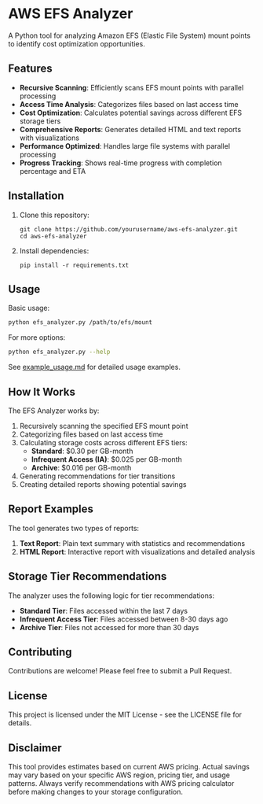 # AWS EFS Analyzer

A Python tool for analyzing Amazon EFS (Elastic File System) mount points to identify cost optimization opportunities.

## Features

- **Recursive Scanning**: Efficiently scans EFS mount points with parallel processing
- **Access Time Analysis**: Categorizes files based on last access time
- **Cost Optimization**: Calculates potential savings across different EFS storage tiers
- **Comprehensive Reports**: Generates detailed HTML and text reports with visualizations
- **Performance Optimized**: Handles large file systems with parallel processing
- **Progress Tracking**: Shows real-time progress with completion percentage and ETA

## Installation

1. Clone this repository:
   ```
   git clone https://github.com/yourusername/aws-efs-analyzer.git
   cd aws-efs-analyzer
   ```

2. Install dependencies:
   ```
   pip install -r requirements.txt
   ```

## Usage

Basic usage:

```bash
python efs_analyzer.py /path/to/efs/mount
```

For more options:

```bash
python efs_analyzer.py --help
```

See [example_usage.md](example_usage.md) for detailed usage examples.

## How It Works

The EFS Analyzer works by:

1. Recursively scanning the specified EFS mount point
2. Categorizing files based on last access time
3. Calculating storage costs across different EFS tiers:
   - **Standard**: $0.30 per GB-month
   - **Infrequent Access (IA)**: $0.025 per GB-month
   - **Archive**: $0.016 per GB-month
4. Generating recommendations for tier transitions
5. Creating detailed reports showing potential savings

## Report Examples

The tool generates two types of reports:

1. **Text Report**: Plain text summary with statistics and recommendations
2. **HTML Report**: Interactive report with visualizations and detailed analysis

## Storage Tier Recommendations

The analyzer uses the following logic for tier recommendations:

- **Standard Tier**: Files accessed within the last 7 days
- **Infrequent Access Tier**: Files accessed between 8-30 days ago
- **Archive Tier**: Files not accessed for more than 30 days

## Contributing

Contributions are welcome! Please feel free to submit a Pull Request.

## License

This project is licensed under the MIT License - see the LICENSE file for details.

## Disclaimer

This tool provides estimates based on current AWS pricing. Actual savings may vary based on your specific AWS region, pricing tier, and usage patterns. Always verify recommendations with AWS pricing calculator before making changes to your storage configuration.